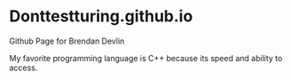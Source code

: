 # Donttestturing.github.io
Github Page for Brendan Devlin

My favorite programming language is C++ because its speed and ability to access.